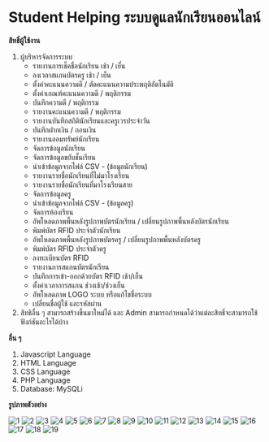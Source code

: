 # Student Helping ระบบดูแลนักเรียนออนไลน์

**สิทธิ์ผู้ใช้งาน**  
  1. ผู้บริหารจัดการระบบ  
     * รายงานการเช็คชื่อนักเรียน เช้า / เย็๋น
     * ลงเวลาสแกนบัตรครู เช้า / เย็น 
     * ตั้งค่าคะแนนความดี / ตัดคะแนนความประพฤติอัตโนมัติ
     * ตั้งค่าเกณฑ์คะแนนความดี / พฤติกรรม
     * บันทึกความดี / พฤติกรรม
     * รายงานคะแนนความดี / พฤติกรรม
     * รายงานบันทึกสถิตินักเรียนและครูเวรประจำวัน
     * บันทึกฝากเงิน / ถอนเงิน
     * รายงานออมทรัพย์นักเรียน
     * จัดการข้อมูลนักเรียน
     * จัดการข้อมูลขยับชั้นเรียน
     * นำเข้าข้อมูลจากไฟล์ CSV - (ข้อมูลนักเรียน)
     * รายงานรายชื่อนักเรียนที่ไม่มาโรงเรียน
     * รายงานรายชื่อนักเรียนที่มาโรงเรียนสาย
     * จัดการข้อมูลครู
     * นำเข้าข้อมูลจากไฟล์ CSV - (ข้อมูลครู)
     * จัดการห้องเรียน
     * อัพโหลดภาพพื้นหลังรูปภาพบัตรนักเรียน / เปลี่ยนรูปภาพพื้นหลังบัตรนักเรียน
     * พิมพ์บัตร RFID ประจำตัวนักเรียน
     * อัพโหลดภาพพื้นหลังรูปภาพบัตรครู / เปลี่ยนรูปภาพพื้นหลังบัตรครู
     * พิมพ์บัตร RFID ประจำตัวครู
     * ลงทะเบียนบัตร RFID
     * รายงานการสแกนบัตรนักเรียน
     * บันทึกการเข้า-ออกด้วยบัตร RFID เช้า/เย็น
     * ตั้งค่าเวลาการสแกน ช่วงเช้า/ช่วงเย็น
     * อัพโหลดภาพ LOGO ระบบ หรือแก้ไขชื่อระบบ
     * เปลี่ยนชื่อผู้ใช้ และรหัสผ่าน
  2. สิทธิอื่น ๆ สามารถสร้างขึ้นมาใหม่ได้ และ Admin สามารถกำหนดได้ว่าแต่ละสิทธิ์จะสามารถใช้ฟังก์ชันอะไรได้บ้าง  


**อื่น ๆ**
  1. Javascript Language
  2. HTML Language
  3. CSS Language
  4. PHP Language
  5. Database: MySQLi  

**รูปภาพตัวอย่าง**

![1](https://github.com/ENOMBAN/MY_PROJECT/blob/main/TOTAL/StudentHelping/image/1.png)
![2](https://github.com/ENOMBAN/MY_PROJECT/blob/main/TOTAL/StudentHelping/image/2.png)
![3](https://github.com/ENOMBAN/MY_PROJECT/blob/main/TOTAL/StudentHelping/image/3.png)
![4](https://github.com/ENOMBAN/MY_PROJECT/blob/main/TOTAL/StudentHelping/image/4.png)
![5](https://github.com/ENOMBAN/MY_PROJECT/blob/main/TOTAL/StudentHelping/image/5.png)
![6](https://github.com/ENOMBAN/MY_PROJECT/blob/main/TOTAL/StudentHelping/image/6.png)
![7](https://github.com/ENOMBAN/MY_PROJECT/blob/main/TOTAL/StudentHelping/image/7.png)
![8](https://github.com/ENOMBAN/MY_PROJECT/blob/main/TOTAL/StudentHelping/image/8.png)
![9](https://github.com/ENOMBAN/MY_PROJECT/blob/main/TOTAL/StudentHelping/image/9.png)
![10](https://github.com/ENOMBAN/MY_PROJECT/blob/main/TOTAL/StudentHelping/image/10.png)
![11](https://github.com/ENOMBAN/MY_PROJECT/blob/main/TOTAL/StudentHelping/image/11.png)
![12](https://github.com/ENOMBAN/MY_PROJECT/blob/main/TOTAL/StudentHelping/image/12.png)
![13](https://github.com/ENOMBAN/MY_PROJECT/blob/main/TOTAL/StudentHelping/image/13.png)
![14](https://github.com/ENOMBAN/MY_PROJECT/blob/main/TOTAL/StudentHelping/image/14.png)
![15](https://github.com/ENOMBAN/MY_PROJECT/blob/main/TOTAL/StudentHelping/image/15.png)
![16](https://github.com/ENOMBAN/MY_PROJECT/blob/main/TOTAL/StudentHelping/image/16.png)
![17](https://github.com/ENOMBAN/MY_PROJECT/blob/main/TOTAL/StudentHelping/image/17.png)
![18](https://github.com/ENOMBAN/MY_PROJECT/blob/main/TOTAL/StudentHelping/image/18.png)
![19](https://github.com/ENOMBAN/MY_PROJECT/blob/main/TOTAL/StudentHelping/image/19.png)


